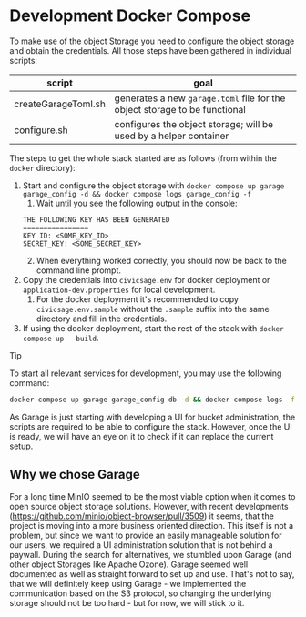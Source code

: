 # Development Docker Compose

To make use of the object Storage you need to configure the object storage and obtain the credentials. All those steps
have been gathered in individual scripts:

| script              | goal                                                                       |
|---------------------|----------------------------------------------------------------------------|
| createGarageToml.sh | generates a new `garage.toml` file for the object storage to be functional |
| configure.sh        | configures the object storage; will be used by a helper container          |

The steps to get the whole stack started are as follows (from within the `docker` directory):

1. Start and configure the object storage with
   `docker compose up garage garage_config -d && docker compose logs garage_config -f`
    1. Wait until you see the following output in the console:
    ```console
    THE FOLLOWING KEY HAS BEEN GENERATED
    ================
    KEY ID: <SOME_KEY_ID>
    SECRET_KEY: <SOME_SECRET_KEY>
    ```
    2. When everything worked correctly, you should now be back to the command line prompt.
2. Copy the credentials into `civicsage.env` for docker deployment or `application-dev.properties` for local
   development.
    1. For the docker deployment it's recommended to copy `civicsage.env.sample` without the
       `.sample` suffix into the same directory and fill in the credentials.
3. If using the docker deployment, start the rest of the stack with `docker compose up --build`.

> [!TIP]
> To start all relevant services for development, you may use the following command:
> ```bash
> docker compose up garage garage_config db -d && docker compose logs -f
> ```

As Garage is just starting with developing a UI for bucket administration, the scripts are required to be able to
configure the stack. However, once the UI is ready, we will have an eye on it to check if it can replace the current
setup.

## Why we chose Garage

For a long time MinIO seemed to be the most viable option when it comes to open source object storage solutions.
However, with recent developments (https://github.com/minio/object-browser/pull/3509) it seems, that the project is
moving into a more business oriented direction. This itself is not a problem, but since we want to provide an easily
manageable solution for our users, we required a UI administration solution that is not behind a paywall. During the
search for alternatives, we stumbled upon Garage (and other object Storages like Apache Ozone). Garage seemed well
documented as well as straight forward to set up and use. That's not to say, that we will definitely keep using Garage -
we implemented the communication based on the S3 protocol, so changing the underlying storage should not be too
hard - but for now, we will stick to it.